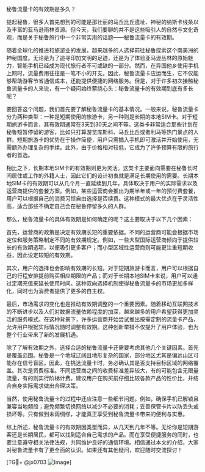 秘鲁流量卡的有效期是多久？

提起秘鲁，很多人首先想到的可能是那壮丽的马丘比丘遗址、神秘的纳斯卡线条以及丰富的亚马逊雨林资源。但今天，我们要聊的并不是这些吸引人的自然与文化奇观，而是关于秘鲁旅行中一个非常实用的话题——秘鲁流量卡的有效期。

随着全球化的推进和旅游业的发展，越来越多的人选择前往秘鲁探索这个南美洲的神秘国度。无论是为了追寻印加文明的足迹，还是为了体验亚马逊丛林的原始魅力，智能手机已经成为现代旅行者不可或缺的一部分。然而，在异国他乡使用手机上网时，流量费用往往是一笔不小的开支。因此，秘鲁流量卡应运而生，它不仅能够帮助游客节省通信成本，还能提供便捷的网络服务。但是，对于许多初次接触秘鲁流量卡的人来说，有一个疑问始终萦绕心头：秘鲁流量卡的有效期到底有多长呢？

要回答这个问题，我们首先要了解秘鲁流量卡的基本情况。一般来说，秘鲁流量卡分为两种类型：一种是短期使用的旅游卡，另一种则是长期的本地SIM卡。对于短期旅游卡而言，其有效期通常在3天到30天之间不等。这类卡非常适合那些计划在秘鲁短暂停留的游客，比如只打算游览库斯科、马丘比丘或者利马等热门景点的人群。短期旅游卡的优势在于操作简便，用户只需插入手机即可激活并开始使用，无需额外办理复杂的手续。此外，由于价格相对较低，它成为了许多预算有限的旅行者的首选。

相比之下，长期本地SIM卡的有效期则更为灵活。这类卡主要面向需要在秘鲁长时间居住或工作的外籍人士，因此它们的设计初衷就是满足长期使用的需要。长期本地SIM卡的有效期可以从几个月一直延续到几年，具体取决于用户的实际需求以及运营商提供的套餐方案。例如，某些运营商会推出为期半年或一年的预付费套餐，用户可以根据自己的消费习惯自由选择是否续费。这种模式的最大优点在于灵活性高，适合那些不确定自己会在秘鲁停留多久的人群。

那么，秘鲁流量卡的具体有效期是如何确定的呢？这主要取决于以下几个因素：

首先，运营商的政策是决定有效期长短的重要依据。不同的运营商可能会根据市场定位和服务策略制定不同的有效期规定。例如，一些大型国际运营商倾向于提供较长的有效期选项，以便吸引更多客户；而小型区域性运营商则可能更注重短期收益，因此设定较短的有效期。

其次，用户的选择也会影响有效期的长短。对于短期旅游卡而言，用户可以根据自己的行程安排提前购买相应期限的产品；而对于长期本地SIM卡来说，用户可以通过定期充值来延长使用时间。这种双向选择机制使得秘鲁流量卡的市场更加多样化，同时也为消费者提供了更多的自主权。

最后，市场需求的变化也是推动有效期调整的一个重要因素。随着移动互联网技术的不断进步以及人们对数据流量依赖程度的加深，越来越多的用户希望获得更加灵活的服务模式。在这种背景下，许多运营商开始尝试推出按需定制的流量卡产品，允许用户根据实际情况随时调整有效期。这种创新举措不仅提升了用户体验，也为整个行业带来了新的发展机遇。

除了了解有效期之外，选择合适的秘鲁流量卡还需要考虑其他几个关键因素。首先是覆盖范围。秘鲁是一个地域辽阔且地形复杂的国家，部分地区尤其是偏远山区可能存在信号盲区。因此，在挑选流量卡时，务必确认其是否支持目标区域的网络覆盖。其次是资费标准。不同运营商之间的收费标准差异较大，有的可能包含无限量流量，有的则实行阶梯计费。建议用户在购买前仔细比较各款产品的性价比，并结合自身实际需求做出合理决策。

当然，使用秘鲁流量卡的过程中还应注意一些细节问题。例如，确保手机已解锁且兼容当地频段；避免频繁切换网络以减少不必要的消耗；妥善保管卡片以防丢失或损坏等。只有做到未雨绸缪，才能真正享受到秘鲁流量卡带来的便利与实惠。

综上所述，秘鲁流量卡的有效期因类型而异，从几天到几年不等。无论你是短期游客还是长期居民，都可以找到适合自己需求的产品。而在享受便捷服务的同时，也要注意遵守相关法律法规，共同维护良好的通信环境。相信通过本文的介绍，大家对秘鲁流量卡有了更全面的认识。如果还有其他疑问，欢迎随时交流探讨！

[TG💪+ @jx0703 ![Image](https://github.com/user-attachments/assets/dbca1d08-cadb-493c-b0ec-ad6f7a83f270)]